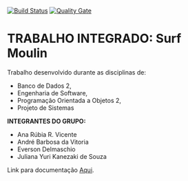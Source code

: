 [![Build Status](https://travis-ci.org/andrebvitoria/Trabalho-Integrado-5-Periodo.svg?branch=master)](https://travis-ci.org/andrebvitoria/Trabalho-Integrado-5-Periodo)
[![Quality Gate](https://sonarqube.com/api/badges/gate?key=AltusCaldus)](https://sonarqube.com/dashboard/index/AltusCaldus)

# TRABALHO INTEGRADO: Surf Moulin

Trabalho desenvolvido durante as disciplinas de:
- Banco de Dados 2, 
- Engenharia de Software, 
- Programação Orientada a Objetos 2,
- Projeto de Sistemas


**INTEGRANTES DO GRUPO:** 
- Ana Rúbia R. Vicente<br>
- André Barbosa da Vitoria<br>
- Everson Delmaschio<br>
- Juliana Yuri Kanezaki de Souza<br>

        
Link para documentação [Aqui](https://github.com/andrebvitoria/Trabalho-Integrado-5-Periodo/wiki).
